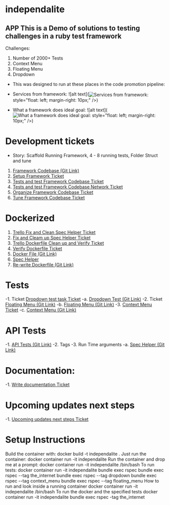 # independalite
## APP This is a Demo of solutions to testing challenges in a ruby test framework
 Challenges:
 1. Number of 2000+ Tests
 2. Context Menu
 3. Floating Menu
 4. Dropdown

* This was designed to run at these places in the code promotion pipeline:

* Services from framework:
![alt text](<img href="https://github.com/WardropMike/independalite/blob/master/proj_docs/Framework_Pipeline_Services.png" alt="Services from framework:" align="center"> style="float: left; margin-right: 10px;" />)
* What a framework does ideal goal:
![alt text](<img href="https://github.com/WardropMike/independalite/blob/master/proj_docs/Framework_Does_Ideal.png" alt="What a framework does ideal goal:" :align="center"> style="float: left; margin-right: 10px;" />)

# Development tickets
* Story: Scaffold Running Framework, 4 - 8 running tests, Folder Struct and tune
 1. <a href="https://github.com/WardropMike/independalite">Framework Codebase (Git Link)</a>
 2. <a href="https://trello.com/c/WJZw7RQE/1-scaffold-running-framework">Setup Framework Ticket</a>
 3. <a href="https://trello.com/c/Mk9ODRID/2-write-2-4-running-tests">Tests and test Framework Codebase Ticket</a>
4. <a href="https://trello.com/c/lhN9Eqbu/3-write-2-4-api-tests">Tests and test Framework Codebase Network Ticket</a>
5. <a href="https://trello.com/c/VlPFOYI9/4-folder-structure-organization">Organize Framework Codebase Ticket</a>
6. <a href="https://trello.com/c/jYbMVTI8/5-trim-gem-list-and-utilized-gems">Tune Framework Codebase Ticket</a>

# Dockerized
1. <a href="https://trello.com/c/xk6L7BXm/6-fix-and-clean-spec-helper">Trello Fix and Clean Spec Helper Ticket</a>
2. <a href="https://trello.com/c/xk6L7BXm/6-fix-and-clean-spec-helper">Fix and Cleam up Spec Helper Ticket</a>
3. <a href="https://trello.com/c/ZW4inyfZ/7-re-write-dockerfile-clean-up-verify-running">Trello Dockerfile Clean up and Verify Ticket</a>
4. <a href="https://trello.com/c/ZW4inyfZ/7-re-write-dockerfile-clean-up-verify-running">Verify Dockerfile Ticket</a>
5. <a href="https://github.com/WardropMike/independalite/blob/master/Dockerfile">Docker File (Git Link)</a>
6. <a href="https://github.com/WardropMike/independalite/blob/master/spec/spec_helper.rb">Spec Helper</a>
7. <a href="https://github.com/WardropMike/independalite/blob/master/Dockerfile">Re-write Dockerfile (Git Link)</a>

# Tests
-1. Ticket <a href="https://trello.com/c/sOBOhdA9/11-complete-third-challenge-test-dropdown-select">Dropdown test task Ticket</a>
 -a. <a href="https://github.com/WardropMike/independalite/blob/master/spec/component_2/functions/heroku_challenge_spec.rb">Dropdown Test (Git Link)</a>
-2. Ticket <a href="https://trello.com/c/ulrgczoE/10-complete-second-challenge-test-float-menu">Floating Menu (Git Link)</a>
 -b. <a href="https://github.com/WardropMike/independalite/blob/master/spec/component_2/functions/heroku_challenge_two_spec.rb">Floating Menu (Git Link)</a>
-3. <a href="https://trello.com/c/fRTs1cJG/9-complete-first-challenge-test-context-menu">Context Menu Ticket</a>
 -c. <a href="https://github.com/WardropMike/independalite/blob/master/spec/component_2/functions/heroku_challenge_two_spec.rb">Context Menu (Git Link)</a>
# API Tests
-1. <a href="https://github.com/WardropMike/independalite/blob/master/spec/component_1/functions/check_component_1_spec.rb">API Tests (Git Link)</a>
-2. Tags
-3. Run Time arguments
 -a. <a href="https://github.com/WardropMike/independalite/blob/master/spec/spec_helper.rb">Spec Helper (Git Link)</a>
# Documentation:
-1. <a href="https://trello.com/c/0f0sYUkD/12-write-documentation">Write documentation Ticket</a>
# Upcoming updates next steps
-1. <a href="https://trello.com/c/kTai02eE/8-re-write-browser-major-in-dockerfile-works-for-now-break-into-docker-compose-esk-style">Upcoming updates next steps Ticket</a>

# Setup Instructions
  Build the container with:
    docker build -t independalite .
  Just run the container:
    docker container run -it independalite
  Run the container and drop me at a prompt:
    docker container run -it independalite /bin/bash
  To run tests:
    docker container run -it independalite bundle exec rspec
    bundle exec rspec --tag the_internet
    bundle exec rspec --tag dropdown
    bundle exec rspec --tag context_menu
    bundle exec rspec --tag floating_menu
  How to run and look inside a running container
    docker container run -it independalite /bin/bash
  To run the docker and the specified tests
    docker container run -it independalite bundle exec rspec -tag the_internet
